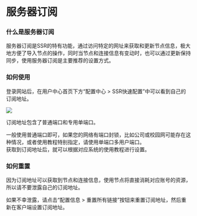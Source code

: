 # 服务器订阅

### 什么是服务器订阅

服务器订阅是SSR的特有功能，通过访问特定的网址来获取和更新节点信息，极大地方便了导入节点的操作，同时当节点和连接信息有变动时，也可以通过更新保持同步，使用服务器订阅是主要推荐的设置方式。

### 如何使用

登录网站后，在用户中心首页下方“配置中心 &gt; SSR快速配置”中可以看到自己的订阅地址。

![](https://slower.coding.net/p/slower/git/raw/master/gitbook/dingyue/index.png)

订阅地址包含了普通端口和专用单端口。

一般使用普通端口即可，如果您的网络有端口封锁，比如公司或校园网可能存在这种情况，或者使用教程特别指定，请使用单端口多用户端口。  
获取到订阅地址后，就可以根据对应系统的使用教程进行设置。

### 如何重置

因为订阅地址可以获取到节点和连接信息，使用节点将直接消耗对应账号的资源，所以请不要泄露自己的订阅地址。

如果不幸泄露，请点击“配置信息 &gt; 重置所有链接”按钮来重置订阅地址，然后重新在客户端设置订阅地址。

